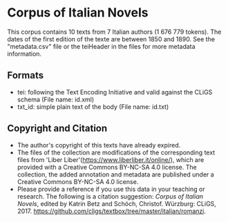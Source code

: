 Corpus of Italian Novels
===============================================================================

This corpus contains  10 texts from 7 Italian authors (1 676 779  tokens).
The dates of the first edition of the texte are  between 1850 and 1890.
See the "metadata.csv" file  or the teiHeader in the files for more metadata information.
## Formats

* tei: following the Text Encoding Initiative and valid against the CLiGS schema (File name: id.xml)
* txt\_id: simple plain text of the body (File name: id.txt)

## Copyright and Citation

* The author's copyright of this texts have already expired.
* The files of the collection are modifications of the corresponding text files from 'Liber Liber'(https://www.liberliber.it/online/), which are provided with a Creative Commons BY-NC-SA 4.0 license. The collection, the added annotation and metadata are published under a Creative Commons BY-NC-SA 4.0 license.
* Please provide a reference if you use this data in your teaching or research. The following is a citation suggestion: _Corpus of Italian Novels_, edited by Katrin Betz and Schöch, Christof. Würzburg: CLiGS, 2017. https://github.com/cligs/textbox/tree/master/italian/romanzi.
